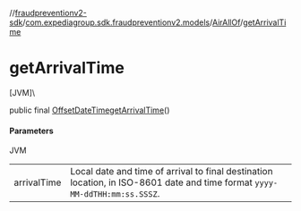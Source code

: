 //[fraudpreventionv2-sdk](../../../index.md)/[com.expediagroup.sdk.fraudpreventionv2.models](../index.md)/[AirAllOf](index.md)/[getArrivalTime](get-arrival-time.md)

# getArrivalTime

[JVM]\

public final [OffsetDateTime](https://docs.oracle.com/javase/8/docs/api/java/time/OffsetDateTime.html)[getArrivalTime](get-arrival-time.md)()

#### Parameters

JVM

| | |
|---|---|
| arrivalTime | Local date and time of arrival to final destination location, in ISO-8601 date and time format `yyyy-MM-ddTHH:mm:ss.SSSZ`. |
